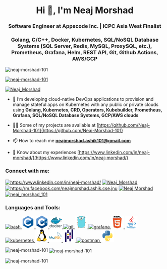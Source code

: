 <h1 align="center">Hi 👋, I'm Neaj Morshad</h1>
<h3 align="center">Software Engineer at Appscode Inc. | ICPC Asia West Finalist </h3>
<h3 align="center">Golang, C/C++, Docker, Kubernetes, SQL/NoSQL Database Systems (SQL Server, Redis, MySQL, ProxySQL, etc.), Prometheus, Grafana, Helm, REST API, Git, Github Actions, AWS/GCP</h3>

<p align="left"> <img src="https://komarev.com/ghpvc/?username=neaj-morshad-101&label=Profile%20views&color=0e75b6&style=flat" alt="neaj-morshad-101" /> </p>

<p align="left"> <a href="https://github.com/ryo-ma/github-profile-trophy"><img src="https://github-profile-trophy.vercel.app/?username=neaj-morshad-101" alt="neaj-morshad-101" /></a> </p>

<p align="left"> <a href="https://x.com/Neaj_Morshad" target="blank"><img src="https://img.shields.io/twitter/follow/neajashik?logo=twitter&style=for-the-badge" alt="Neaj_Morshad" /></a> </p>

- 🌱 I’m developing cloud-native DevOps applications to provision and manage stateful apps on Kubernetes with any public or private clouds using **Golang, Kubernetes, CRD, Operators, Kubebuilder, Prometheus, Grafana, SQL/NoSQL Database Systems, GCP/AWS clouds**

- 👨‍💻 Some of my projects are available at [https://github.com/Neaj-Morshad-101](https://github.com/Neaj-Morshad-101)

- 📫 How to reach me **neajmorshad.ashik101@gmail.com**

- 📄 Know about my experiences [https://www.linkedin.com/in/neaj-morshad/](https://www.linkedin.com/in/neaj-morshad/)

<h3 align="left">Connect with me:</h3>
<p align="left">
<a href="https://www.linkedin.com/in/neaj-morshad/" target="blank"><img align="center" src="https://raw.githubusercontent.com/rahuldkjain/github-profile-readme-generator/master/src/images/icons/Social/linked-in-alt.svg" alt="https://www.linkedin.com/in/neaj-morshad/" height="30" width="40" /></a>
<a href="https://x.com/Neaj_Morshad" target="blank"><img align="center" src="https://raw.githubusercontent.com/rahuldkjain/github-profile-readme-generator/master/src/images/icons/Social/twitter.svg" alt="Neaj_Morshad" height="30" width="40" /></a>
<a href="https://m.facebook.com/neajmorshad.ashik.cse.jnu" target="blank"><img align="center" src="https://raw.githubusercontent.com/rahuldkjain/github-profile-readme-generator/master/src/images/icons/Social/facebook.svg" alt="https://m.facebook.com/neajmorshad.ashik.cse.jnu" height="30" width="40" /></a>
<a href="https://www.youtube.com/@neajmorshadashik" target="blank"><img align="center" src="https://raw.githubusercontent.com/rahuldkjain/github-profile-readme-generator/master/src/images/icons/Social/youtube.svg" alt="Neaj Morshad" height="30" width="40" /></a>
<a href="https://codeforces.com/profile/neaj_morshad_101" target="blank"><img align="center" src="https://raw.githubusercontent.com/rahuldkjain/github-profile-readme-generator/master/src/images/icons/Social/codeforces.svg" alt="neaj_morshad_101" height="30" width="40" /></a>
</p>

<h3 align="left">Languages and Tools:</h3>
<p align="left"> </a> <a href="https://www.gnu.org/software/bash/" target="_blank" rel="noreferrer"> <img src="https://www.vectorlogo.zone/logos/gnu_bash/gnu_bash-icon.svg" alt="bash" width="40" height="40"/> </a> <a href="https://www.cprogramming.com/" target="_blank" rel="noreferrer"> <img src="https://raw.githubusercontent.com/devicons/devicon/master/icons/c/c-original.svg" alt="c" width="40" height="40"/> </a> <a href="https://www.w3schools.com/cpp/" target="_blank" rel="noreferrer"> <img src="https://raw.githubusercontent.com/devicons/devicon/master/icons/cplusplus/cplusplus-original.svg" alt="cplusplus" width="40" height="40"/> </a> <a href="https://www.docker.com/" target="_blank" rel="noreferrer"> <img src="https://raw.githubusercontent.com/devicons/devicon/master/icons/docker/docker-original-wordmark.svg" alt="docker" width="40" height="40"/> </a> <a href="https://git-scm.com/" target="_blank" rel="noreferrer"> <img src="https://www.vectorlogo.zone/logos/git-scm/git-scm-icon.svg" alt="git" width="40" height="40"/> </a> <a href="https://golang.org" target="_blank" rel="noreferrer"> <img src="https://raw.githubusercontent.com/devicons/devicon/master/icons/go/go-original.svg" alt="go" width="40" height="40"/> </a> <a href="https://grafana.com" target="_blank" rel="noreferrer"> <img src="https://www.vectorlogo.zone/logos/grafana/grafana-icon.svg" alt="grafana" width="40" height="40"/> </a> <a href="https://www.w3.org/html/" target="_blank" rel="noreferrer"> <img src="https://raw.githubusercontent.com/devicons/devicon/master/icons/html5/html5-original-wordmark.svg" alt="html5" width="40" height="40"/> </a> <a href="https://www.java.com" target="_blank" rel="noreferrer"> <img src="https://raw.githubusercontent.com/devicons/devicon/master/icons/java/java-original.svg" alt="java" width="40" height="40"/> </a> <a href="https://kubernetes.io" target="_blank" rel="noreferrer"> <img src="https://www.vectorlogo.zone/logos/kubernetes/kubernetes-icon.svg" alt="kubernetes" width="40" height="40"/> </a> <a href="https://www.linux.org/" target="_blank" rel="noreferrer"> <img src="https://raw.githubusercontent.com/devicons/devicon/master/icons/linux/linux-original.svg" alt="linux" width="40" height="40"/> </a> <a href="https://www.mysql.com/" target="_blank" rel="noreferrer"> <img src="https://raw.githubusercontent.com/devicons/devicon/master/icons/mysql/mysql-original-wordmark.svg" alt="mysql" width="40" height="40"/> </a> <a href="https://pandas.pydata.org/" target="_blank" rel="noreferrer"> <img src="https://raw.githubusercontent.com/devicons/devicon/2ae2a900d2f041da66e950e4d48052658d850630/icons/pandas/pandas-original.svg" alt="pandas" width="40" height="40"/> </a> <a href="https://postman.com" target="_blank" rel="noreferrer"> <img src="https://www.vectorlogo.zone/logos/getpostman/getpostman-icon.svg" alt="postman" width="40" height="40"/> </a> <a href="https://www.python.org" target="_blank" rel="noreferrer"> <img src="https://raw.githubusercontent.com/devicons/devicon/master/icons/python/python-original.svg" alt="python" width="40" height="40"/> </a> </p>

<p><img align="left" src="https://github-readme-stats.vercel.app/api/top-langs?username=neaj-morshad-101&show_icons=true&locale=en&layout=compact" alt="neaj-morshad-101" /></p>

<p>&nbsp;<img align="center" src="https://github-readme-stats.vercel.app/api?username=neaj-morshad-101&show_icons=true&locale=en" alt="neaj-morshad-101" /></p>

<p><img align="center" src="https://github-readme-streak-stats.herokuapp.com/?user=neaj-morshad-101&" alt="neaj-morshad-101" /></p>
